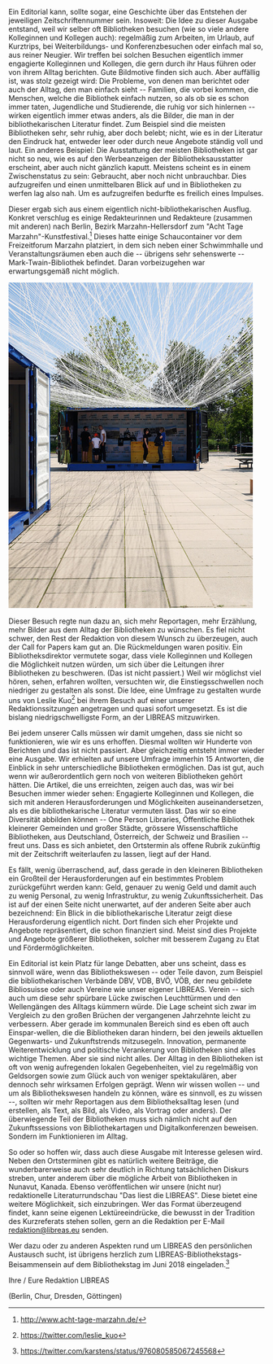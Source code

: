 Ein Editorial kann, sollte sogar, eine Geschichte über das Entstehen der
jeweiligen Zeitschriftennummer sein. Insoweit: Die Idee zu dieser
Ausgabe entstand, weil wir selber oft Bibliotheken besuchen (wie so
viele andere Kolleginnen und Kollegen auch): regelmäßig zum Arbeiten, im
Urlaub, auf Kurztrips, bei Weiterbildungs- und Konferenzbesuchen oder
einfach mal so, aus reiner Neugier. Wir treffen bei solchen Besuchen
eigentlich immer engagierte Kolleginnen und Kollegen, die gern durch ihr
Haus führen oder von ihrem Alltag berichten. Gute Bildmotive finden sich
auch. Aber auffällig ist, was stolz gezeigt wird: Die Probleme, von
denen man berichtet oder auch der Alltag, den man einfach sieht --
Familien, die vorbei kommen, die Menschen, welche die Bibliothek einfach
nutzen, so als ob sie es schon immer taten, Jugendliche und Studierende,
die ruhig vor sich hinlernen -- wirken eigentlich immer etwas anders,
als die Bilder, die man in der bibliothekarischen Literatur findet. Zum
Beispiel sind die meisten Bibliotheken sehr, sehr ruhig, aber doch
belebt; nicht, wie es in der Literatur den Eindruck hat, entweder leer
oder durch neue Angebote ständig voll und laut. Ein anderes Beispiel:
Die Ausstattung der meisten Bibliotheken ist gar nicht so neu, wie es
auf den Werbeanzeigen der Bibliotheksausstatter erscheint, aber auch
nicht gänzlich kaputt. Meistens scheint es in einem Zwischenstatus zu
sein: Gebraucht, aber noch nicht unbrauchbar. Dies aufzugreifen und
einen unmittelbaren Blick auf und in Bibliotheken zu werfen lag also
nah. Um es aufzugreifen bedurfte es freilich eines Impulses.

Dieser ergab sich aus einem eigentlich nicht-bibliothekarischen Ausflug.
Konkret verschlug es einige Redakteurinnen und Redakteure (zusammen mit
anderen) nach Berlin, Bezirk Marzahn-Hellersdorf zum "Acht Tage
Marzahn"-Kunstfestival.[^1] Dieses hatte einige Schaucontainer vor dem
Freizeitforum Marzahn platziert, in dem sich neben einer Schwimmhalle
und Veranstaltungsräumen eben auch die -- übrigens sehr sehenswerte --
Mark-Twain-Bibliothek befindet. Daran vorbeizugehen war erwartungsgemäß
nicht möglich.

![Redaktionsorte XII: Berlin Marzahn (Veranstaltungsort Acht Tage Marzahn, Juli 2017, Victor-Klemperer-Platz in Berlin-Marzahn. Zugleich: Ein ganz normaler sommerlicher Redaktionsort. Quelle: <https://www.flickr.com/photos/benkaden/35651455301/>) Foto: Ben Kaden, CC-BY 2.0)](image_1.jpg)

Dieser Besuch regte nun dazu an, sich mehr Reportagen, mehr Erzählung,
mehr Bilder aus dem Alltag der Bibliotheken zu wünschen. Es fiel nicht
schwer, den Rest der Redaktion von diesem Wunsch zu überzeugen, auch der
Call for Papers kam gut an. Die Rückmeldungen waren positiv. Ein
Bibliotheksdirektor vermutete sogar, dass viele Kolleginnen und Kollegen
die Möglichkeit nutzen würden, um sich über die Leitungen ihrer
Bibliotheken zu beschweren. (Das ist nicht passiert.) Weil wir möglichst
viel hören, sehen, erfahren wollten, versuchten wir, die
Einstiegsschwellen noch niedriger zu gestalten als sonst. Die Idee, eine
Umfrage zu gestalten wurde uns von Leslie Kuo[^2] bei ihrem Besuch auf
einer unserer Redaktionssitzungen angetragen und quasi sofort umgesetzt.
Es ist die bislang niedrigschwelligste Form, an der LIBREAS mitzuwirken.

Bei jedem unserer Calls müssen wir damit umgehen, dass sie nicht so
funktionieren, wie wir es uns erhoffen. Diesmal wollten wir Hunderte von
Berichten und das ist nicht passiert. Aber gleichzeitig entsteht immer
wieder eine Ausgabe. Wir erhielten auf unsere Umfrage immerhin 15
Antworten, die Einblick in sehr unterschiedliche Bibliotheken
ermöglichen. Das ist gut, auch wenn wir außerordentlich gern noch von
weiteren Bibliotheken gehört hätten. Die Artikel, die uns erreichten,
zeigen auch das, was wir bei Besuchen immer wieder sehen: Engagierte
Kolleginnen und Kollegen, die sich mit anderen Herausforderungen und
Möglichkeiten auseinandersetzen, als es die bibliothekarische Literatur
vermuten lässt. Das wir so eine Diversität abbilden können -- One Person
Libraries, Öffentliche Bibliothek kleinerer Gemeinden und großer Städte,
grössere Wissenschaftliche Bibliotheken, aus Deutschland, Österreich,
der Schweiz und Brasilien -- freut uns. Dass es sich anbietet, den
Ortstermin als offene Rubrik zukünftig mit der Zeitschrift weiterlaufen
zu lassen, liegt auf der Hand.

Es fällt, wenig überraschend, auf, dass gerade in den kleineren
Bibliotheken ein Großteil der Herausforderungen auf ein bestimmtes
Problem zurückgeführt werden kann: Geld, genauer zu wenig Geld und damit
auch zu wenig Personal, zu wenig Infrastruktur, zu wenig
Zukunftssicherheit. Das ist auf der einen Seite nicht unerwartet, auf
der anderen Seite aber auch bezeichnend: Ein Blick in die
bibliothekarische Literatur zeigt diese Herausforderung eigentlich
nicht. Dort finden sich eher Projekte und Angebote repräsentiert, die
schon finanziert sind. Meist sind dies Projekte und Angebote größerer
Bibliotheken, solcher mit besserem Zugang zu Etat und
Fördermöglichkeiten.

Ein Editorial ist kein Platz für lange Debatten, aber uns scheint, dass
es sinnvoll wäre, wenn das Bibliothekswesen -- oder Teile davon, zum
Beispiel die bibliothekarischen Verbände DBV, VDB, BVÖ, VÖB, der neu
gebildete Bibliosuisse oder auch Vereine wie unser eigener LIBREAS.
Verein -- sich auch um diese sehr spürbare Lücke zwischen Leuchttürmen
und den Wellengängen des Alltags kümmern würde. Die Lage scheint sich
zwar im Vergleich zu den großen Brüchen der vergangenen Jahrzehnte
leicht zu verbessern. Aber gerade im kommunalen Bereich sind es eben oft
auch Einspar-wellen, die die Bibliotheken daran hindern, bei den jeweils
aktuellen Gegenwarts- und Zukunftstrends mitzusegeln. Innovation,
permanente Weiterentwicklung und politische Verankerung von Bibliotheken
sind alles wichtige Themen. Aber sie sind nicht alles. Der Alltag in den
Bibliotheken ist oft von wenig aufregenden lokalen Gegebenheiten, viel
zu regelmäßig von Geldsorgen sowie zum Glück auch von weniger
spektakulären, aber dennoch sehr wirksamen Erfolgen geprägt. Wenn wir
wissen wollen -- und um als Bibliothekswesen handeln zu können, wäre es
sinnvoll, es zu wissen --, sollten wir mehr Reportagen aus dem
Bibliotheksalltag lesen (und erstellen, als Text, als Bild, als Video,
als Vortrag oder anders). Der überwiegende Teil der Bibliotheken muss
sich nämlich nicht auf den Zukunftssessions von Bibliothekartagen und
Digitalkonferenzen beweisen. Sondern im Funktionieren im Alltag.

So oder so hoffen wir, dass auch diese Ausgabe mit Interesse gelesen
wird. Neben den Ortsterminen gibt es natürlich weitere Beiträge, die
wunderbarerweise auch sehr deutlich in Richtung tatsächlichen Diskurs
streben, unter anderem über die mögliche Arbeit von Bibliotheken in
Nunavut, Kanada. Ebenso veröffentlichen wir unsere (nicht nur)
redaktionelle Literaturrundschau "Das liest die LIBREAS". Diese bietet
eine weitere Möglichkeit, sich einzubringen. Wer das Format überzeugend
findet, kann seine eigenen Lektüreeindrücke, die bewusst in der
Tradition des Kurzreferats stehen sollen, gern an die Redaktion per
E-Mail [redaktion@libreas.eu](mailto:redaktion@libreas.eu) senden.

Wer dazu oder zu anderen Aspekten rund um LIBREAS den persönlichen
Austausch sucht, ist übrigens herzlich zum
LIBREAS-Bibliothekstags-Beisammensein auf dem Bibliothekstag im Juni
2018 eingeladen.[^3]

Ihre / Eure Redaktion LIBREAS

(Berlin, Chur, Dresden, Göttingen)

[^1]: <http://www.acht-tage-marzahn.de/>

[^2]: <https://twitter.com/leslie_kuo>

[^3]: <https://twitter.com/karstens/status/976080585067245568>

